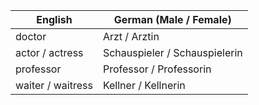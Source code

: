 | English | German (Male / Female)|
|---------|--------|
| doctor | Arzt / Arztin |
| actor / actress | Schauspieler / Schauspielerin |
| professor | Professor / Professorin |
| waiter / waitress | Kellner / Kellnerin |
